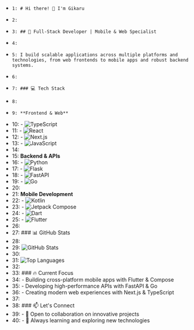 +     1: # Hi there! 👋 I'm Gikaru
+     2: 
+     3: ## 🚀 Full-Stack Developer | Mobile & Web Specialist
+     4: 
+     5: I build scalable applications across multiple platforms and technologies, from web frontends to mobile apps and robust backend systems.
+     6: 
+     7: ### 💻 Tech Stack
+     8: 
+     9: **Frontend & Web**
+    10: - ![TypeScript](https://img.shields.io/badge/-TypeScript-3178C6?style=flat-square&logo=typescript&logoColor=white)
+    11: - ![React](https://img.shields.io/badge/-React-61DAFB?style=flat-square&logo=react&logoColor=black)
+    12: - ![Next.js](https://img.shields.io/badge/-Next.js-000000?style=flat-square&logo=next.js&logoColor=white)
+    13: - ![JavaScript](https://img.shields.io/badge/-JavaScript-F7DF1E?style=flat-square&logo=javascript&logoColor=black)
+    14: 
+    15: **Backend & APIs**
+    16: - ![Python](https://img.shields.io/badge/-Python-3776AB?style=flat-square&logo=python&logoColor=white)
+    17: - ![Flask](https://img.shields.io/badge/-Flask-000000?style=flat-square&logo=flask&logoColor=white)
+    18: - ![FastAPI](https://img.shields.io/badge/-FastAPI-009688?style=flat-square&logo=fastapi&logoColor=white)
+    19: - ![Go](https://img.shields.io/badge/-Go-00ADD8?style=flat-square&logo=go&logoColor=white)
+    20: 
+    21: **Mobile Development**
+    22: - ![Kotlin](https://img.shields.io/badge/-Kotlin-7F52FF?style=flat-square&logo=kotlin&logoColor=white)
+    23: - ![Jetpack Compose](https://img.shields.io/badge/-Compose-4285F4?style=flat-square&logo=jetpackcompose&logoColor=white)
+    24: - ![Dart](https://img.shields.io/badge/-Dart-0175C2?style=flat-square&logo=dart&logoColor=white)
+    25: - ![Flutter](https://img.shields.io/badge/-Flutter-02569B?style=flat-square&logo=flutter&logoColor=white)
+    26: 
+    27: ### 📊 GitHub Stats
+    28: 
+    29: ![GitHub Stats](https://github-readme-stats.vercel.app/api?username=I-GIKARU&show_icons=true&theme=dark&hide_border=true)
+    30: 
+    31: ![Top Languages](https://github-readme-stats.vercel.app/api/top-langs/?username=I-GIKARU&layout=compact&theme=dark&hide_border=true)
+    32: 
+    33: ### 🔥 Current Focus
+    34: - Building cross-platform mobile apps with Flutter & Compose
+    35: - Developing high-performance APIs with FastAPI & Go
+    36: - Creating modern web experiences with Next.js & TypeScript
+    37: 
+    38: ### 📫 Let's Connect
+    39: - 💼 Open to collaboration on innovative projects
+    40: - 🌱 Always learning and exploring new technologies
